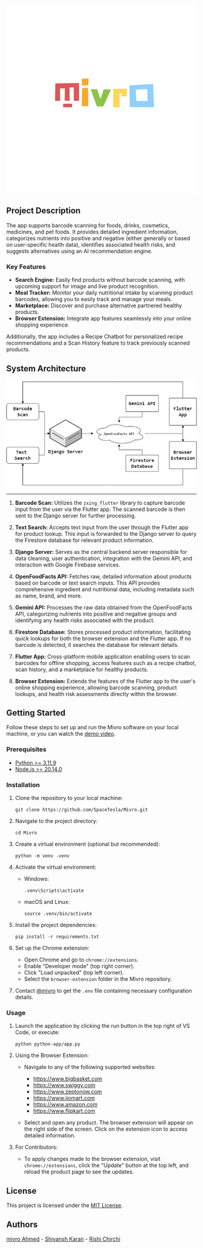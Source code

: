 <p align="center">
  <img src="browser-extension/assets/oth-icons/logo.png" alt="Project Logo">
</p>

## Project Description

The app supports barcode scanning for foods, drinks, cosmetics, medicines, and pet foods. It provides detailed ingredient information, categorizes nutrients into positive and negative (either generally or based on user-specific health data), identifies associated health risks, and suggests alternatives using an AI recommendation engine.

### Key Features

- **Search Engine:** Easily find products without barcode scanning, with upcoming support for image and live product recognition.
- **Meal Tracker:** Monitor your daily nutritional intake by scanning product barcodes, allowing you to easily track and manage your meals.
- **Marketplace:** Discover and purchase alternative partnered healthy products.
- **Browser Extension:** Integrate app features seamlessly into your online shopping experience.

Additionally, the app includes a Recipe Chatbot for personalized recipe recommendations and a Scan History feature to track previously scanned products.

## System Architecture

<p align="center">
  <img src="browser-extension/assets/oth-icons/architecture.png" alt="System Architecture">
</p>

---

1. **Barcode Scan:** Utilizes the `zxing_flutter` library to capture barcode input from the user via the Flutter app. The scanned barcode is then sent to the Django server for further processing.

2. **Text Search:** Accepts text input from the user through the Flutter app for product lookup. This input is forwarded to the Django server to query the Firestore database for relevant product information.

3. **Django Server:** Serves as the central backend server responsible for data cleaning, user authentication, integration with the Gemini API, and interaction with Google Firebase services.

4. **OpenFoodFacts API:** Fetches raw, detailed information about products based on barcode or text search inputs. This API provides comprehensive ingredient and nutritional data, including metadata such as name, brand, and more.

5. **Gemini API:** Processes the raw data obtained from the OpenFoodFacts API, categorizing nutrients into positive and negative groups and identifying any health risks associated with the product.

6. **Firestore Database:** Stores processed product information, facilitating quick lookups for both the browser extension and the Flutter app. If no barcode is detected, it searches the database for relevant details.

7. **Flutter App:** Cross-platform mobile application enabling users to scan barcodes for offline shopping, access features such as a recipe chatbot, scan history, and a marketplace for healthy products.

8. **Browser Extension:** Extends the features of the Flutter app to the user's online shopping experience, allowing barcode scanning, product lookups, and health risk assessments directly within the browser.

## Getting Started

Follow these steps to set up and run the Mivro software on your local machine, or you can watch the [demo video](https://youtube.com/watch?v=sWd4kOQU9as).

### Prerequisites

- [Python >= 3.11.9](https://python.org/ftp/python/3.11.9/python-3.11.9-amd64.exe)
- [Node.js >= 20.14.0](https://nodejs.org/dist/v20.14.0/node-v20.14.0-x64.msi)

### Installation

1. Clone the repository to your local machine:
    ```shell
    git clone https://github.com/SpaceTesla/Mivro.git
    ```

2. Navigate to the project directory:
    ```shell
    cd Mivro
    ```

3. Create a virtual environment (optional but recommended):
    ```shell
    python -m venv .venv
    ```

4. Activate the virtual environment:
    - Windows:
        ```shell
        .venv\Scripts\activate
        ```
    - macOS and Linux:
        ```shell
        source .venv/bin/activate
        ```

5. Install the project dependencies:
    ```shell
    pip install -r requirements.txt
    ```

6. Set up the Chrome extension:
    - Open Chrome and go to `chrome://extensions`.
    - Enable "Developer mode" (top right corner).
    - Click "Load unpacked" (top left corner).
    - Select the `browser-extension` folder in the Mivro repository.

7. Contact [@mivro](https://instagram.com/mivroahmeddd) to get the `.env` file containing necessary configuration details.

### Usage

1. Launch the application by clicking the run button in the top right of VS Code, or execute:
    ```shell
    python python-app/app.py
    ```

2. Using the Browser Extension:
    - Navigate to any of the following supported websites:
      - https://www.bigbasket.com
      - https://www.swiggy.com
      - https://www.zeptonow.com
      - https://www.jiomart.com
      - https://www.amazon.com
      - https://www.flipkart.com

    - Select and open any product. The browser extension will appear on the right side of the screen. Click on the extension icon to access detailed information.

3. For Contributors:
    - To apply changes made to the browser extension, visit `chrome://extensions`, click the "Update" button at the top left, and reload the product page to see the updates.

## License

This project is licensed under the [MIT License](https://github.com/SpaceTesla/Mivro/blob/main/LICENSE).

## Authors

[mivro Ahmed](https://github.com/mivroahmeddd) - [Shivansh Karan](https://github.com/SpaceTesla) - [Rishi Chirchi](https://github.com/rishichirchi)